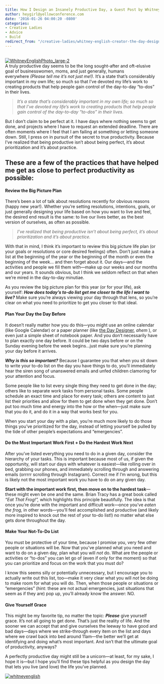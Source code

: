 ```yaml
---
title: How I Design an Insanely Productive Day, a Guest Post by Whitney English
author: heygirl@yellowconference.com
date: '2016-01-26 04:00:20 -0800'
categories:
- Creative Ladies
- Advice
- Build
redirect_from: "/creative-ladies/whitney-english-creator-the-day-designer-shares-her-five-secrets-to-an-insanely-productive-day/"
---
```


[  
](https://s3.amazonaws.com/yellow-files/blog/2016/01/WhitneyEnglishPhoto_large-2.jpg)[![WhitneyEnglishPhoto_large-2](https://s3.amazonaws.com/yellow-files/blog/2016/01/WhitneyEnglishPhoto_large-21.jpg)](https://s3.amazonaws.com/yellow-files/blog/2016/01/WhitneyEnglishPhoto_large-21.jpg)[  
](https://s3.amazonaws.com/yellow-files/blog/2016/01/WhitneyEnglishPhoto_large-2-copy.jpg)A truly productive day seems to be the long sought-after and oft-elusive goal of businesswomen, moms, and just generally, humans everywhere _(Please tell me it’s not just me!)._ It’s a state that’s considerably important in my own life; so much so that I’ve devoted my life’s work to creating products that help people gain control of the day-to-day “to-dos” in their lives.

> _It’s a state that’s considerably important in my own life; so much so that I’ve devoted my life’s work to creating products that help people gain control of the day-to-day “to-dos” in their lives._

But I don’t claim to be perfect at it. I have days where nothing seems to get done, and projects where I have to request an extended deadline. There are often moments where I feel that I am failing at something or letting someone down. Still, I press on in pursuit of the secret to true productivity. Because I’ve realized that being productive isn’t about being perfect, it’s about prioritization and it’s about practice.

## These are a few of the practices that have helped me get as close to perfect productivity as possible:

#### **Review the Big Picture Plan**

There’s been a lot of talk about resolutions recently for obvious reasons (happy new year!). Whether you’re setting resolutions, intentions, goals, or just generally designing your life based on how you want to live and feel, the desired end result is the same: to live our lives better, as the best version of ourselves, as often as possible.

> _I’ve realized that being productive isn’t about being perfect, it’s about prioritization and it’s about practice._

With that in mind, I think it’s important to review this big picture life plan (or your goals or resolutions or core desired feelings) often. Don’t just make a list at the beginning of the year or the beginning of the month or even the beginning of the week... and then forget about it. Our days—and the activities and people we fill them with—make up our weeks and our months and our years. It sounds obvious, but I think we seldom reflect on that when we’re mired in the day-to-day minutiae.

As you review the big picture plan for this year (or for your life), ask yourself: **_How does today’s to-do list get me closer to the life I want to live?_** Make sure you’re always viewing your day through that lens, so you’re clear on what you need to prioritize to get you closer to that ideal.

#### **Plan Your Day the Day Before**

It doesn’t really matter how you do this—you might use an online calendar (like Google Calendar) or a paper planner (like [the Day Designer](http://shop.daydesigner.com/), _ahem_ ), or even just a simple sheet of notebook paper. And you don’t necessarily have to plan exactly one day before. It could be two days before or on the Sunday evening before the week begins...just make sure you’re planning your day before it arrives.

_**Why is this so important?**_ Because I guarantee you that when you sit down to write your to-do list on the day you have things to do, you’ll immediately hear the siren song of unanswered emails and unfed children clamoring for your attention and focus.

Some people like to list every single thing they need to get done in the day; others like to separate work tasks from personal tasks. Some people schedule an exact time and place for every task; others are content to just list their priorities and allow for them to get done when they get done. Don’t put too much time and energy into the how or the when—just make sure that you do it, and do it in a way that works best for you.

When you start your day with a plan, you’re much more likely to do those things you’ve prioritized for the day, instead of letting yourself be pulled by the tide of other people’s expectations and “emergencies”.

#### **Do the Most Important Work First + Do the Hardest Work Next**

After you’ve listed everything you need to do in a given day, consider the hierarchy of your tasks. This is important because most of us, if given the opportunity, will start our days with whatever is easiest—like rolling over in bed, grabbing our phones, and immediately scrolling through and answering emails (orrrrr scrolling through Instagram). Correct me if I’m wrong, but this is likely not the most important work you have to do on any given day.

**Start with the important work first, then move on to the hardest task**—these might even be one and the same. Brian Tracy has a great book called _“Eat That Frog!”,_ which highlights this principle beautifully. The idea is that once you’re done with the important and difficult work—once you’ve _eaten the frog,_ in other words—you’ll feel accomplished and productive (and likely more inspired to knock out the rest of your to-do list!) no matter what else gets done throughout the day.

#### **Make Your Not-To-Do List**

You must be protective of your time, because I promise you, very few other people or situations will be. Now that you’ve planned what you need and want to do on a given day, plan what you will _not_ do. What are the people or activities or “to-dos” you can let go of (even if only for the moment) so that you can prioritize and focus on the work that you must do?

I know this seems silly or potentially unnecessary, but I encourage you to actually write out this list, too—make it very clear what you will _not_ be doing to make room for what you will do. Then, when those people or situations or “emergencies” (hint: these are not actual emergencies, just situations that seem as if they are) pop up, you’ll already know the answer: NO.

#### **Give Yourself Grace**

This might be my favorite tip, no matter the topic: **_Please_** give yourself grace. It’s not all going to get done. That’s just the reality of life. And the sooner we can accept that and give ourselves the leeway to have good and bad days—days where we strike-through every item on the list and days where we crawl back into bed around 11am—the better we’ll get at identifying and doing what’s most important. And isn’t that the ultimate goal of productivity, anyways?

A perfectly productive day might still be a unicorn—at least, for my sake, I hope it is—but I hope you’ll find these tips helpful as you design the day that lets you live (and love) the life you’ve planned.

[![whitneyenglish](https://s3.amazonaws.com/yellow-files/blog/2016/01/whitneyenglish.jpg)](http://whitneyenglish.com/)
